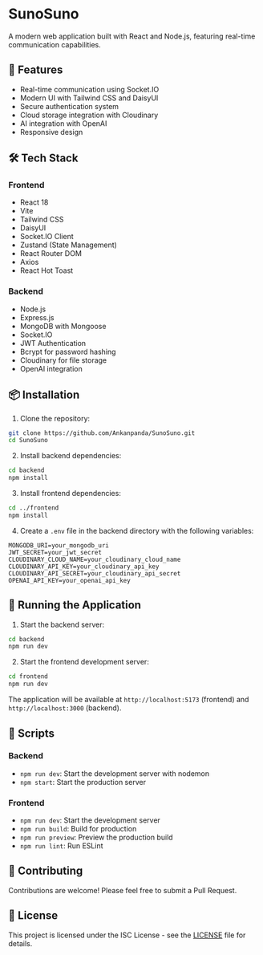 # SunoSuno

A modern web application built with React and Node.js, featuring real-time communication capabilities.

## 🚀 Features

- Real-time communication using Socket.IO
- Modern UI with Tailwind CSS and DaisyUI
- Secure authentication system
- Cloud storage integration with Cloudinary
- AI integration with OpenAI
- Responsive design

## 🛠️ Tech Stack

### Frontend
- React 18
- Vite
- Tailwind CSS
- DaisyUI
- Socket.IO Client
- Zustand (State Management)
- React Router DOM
- Axios
- React Hot Toast

### Backend
- Node.js
- Express.js
- MongoDB with Mongoose
- Socket.IO
- JWT Authentication
- Bcrypt for password hashing
- Cloudinary for file storage
- OpenAI integration

## 📦 Installation

1. Clone the repository:
```bash
git clone https://github.com/Ankanpanda/SunoSuno.git
cd SunoSuno
```

2. Install backend dependencies:
```bash
cd backend
npm install
```

3. Install frontend dependencies:
```bash
cd ../frontend
npm install
```

4. Create a `.env` file in the backend directory with the following variables:
```env
MONGODB_URI=your_mongodb_uri
JWT_SECRET=your_jwt_secret
CLOUDINARY_CLOUD_NAME=your_cloudinary_cloud_name
CLOUDINARY_API_KEY=your_cloudinary_api_key
CLOUDINARY_API_SECRET=your_cloudinary_api_secret
OPENAI_API_KEY=your_openai_api_key
```

## 🚀 Running the Application

1. Start the backend server:
```bash
cd backend
npm run dev
```

2. Start the frontend development server:
```bash
cd frontend
npm run dev
```

The application will be available at `http://localhost:5173` (frontend) and `http://localhost:3000` (backend).

## 📝 Scripts

### Backend
- `npm run dev`: Start the development server with nodemon
- `npm start`: Start the production server

### Frontend
- `npm run dev`: Start the development server
- `npm run build`: Build for production
- `npm run preview`: Preview the production build
- `npm run lint`: Run ESLint

## 🤝 Contributing

Contributions are welcome! Please feel free to submit a Pull Request.

## 📄 License

This project is licensed under the ISC License - see the [LICENSE](LICENSE) file for details. 